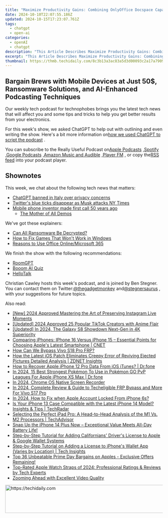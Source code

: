 ```yaml
---
title: "Maximize Productivity Gains: Combining OnlyOffice Docspace Capabilities with ChatGPT AI Assistance"
date: 2024-10-10T22:07:55.186Z
updated: 2024-10-15T17:23:07.761Z
tags:
  - chatgpt
  - open-ai
categories:
  - openAI
  - chatgpt
description: "This Article Describes Maximize Productivity Gains: Combining OnlyOffice Docspace Capabilities with ChatGPT AI Assistance"
excerpt: "This Article Describes Maximize Productivity Gains: Combining OnlyOffice Docspace Capabilities with ChatGPT AI Assistance"
thumbnail: https://thmb.techidaily.com/8c3b13a3ac83a5d3d00093c2a17a7909556b01cc18d6b9abd17e301fcbcbc6e6.jpg
---
```


## Bargain Brews with Mobile Devices at Just 50$, Ransomware Solutions, and AI-Enhanced Podcasting Techniques

 Our weekly tech podcast for technophobes brings you the latest tech news that will affect you and some tips and tricks to help you get better results from your electronics.

 For this week's show, we asked ChatGPT to help out with outlining and even writing the show. Here's a bit more information on[how we used ChatGPT to script the podcast](https://www.makeuseof.com/i-used-chatgpt-to-script-a-podcast-heres-what-happened/) .

 You can subscribe to the Really Useful Podcast on[Apple Podcasts](https://podcasts.apple.com/gb/podcast/the-really-useful-podcast/id1437847131?mt=2) ,[Spotify](https://open.spotify.com/show/283gDxLd6OTNEpRq6tN7ha) ,[Google Podcasts](https://www.google.com/podcasts?feed=aHR0cHM6Ly9hbmNob3IuZm0vcy8zMWJlNDcwL3BvZGNhc3QvcnNz) ,[Amazon Music and Audible](https://music.amazon.co.uk/podcasts/20ab73d4-5da2-46c7-a17f-dc6eb39bdb48/The-Really-Useful-Podcast) ,[Player FM](https://player.fm/series/the-really-useful-podcast-2491856) , or copy the[RSS feed](https://feeds.transistor.fm/the-really-useful-podcast) into your podcast player.

## Shownotes

This week, we chat about the following tech news that matters:

* [ChatGPT banned in Italy over privacy concerns](https://www.bbc.co.uk/news/technology-65139406)
* [Twitter's blue ticks disappear as Musk attacks NY Times](https://www.bbc.co.uk/news/technology-65156216)
* [Mobile phone inventor made first call 50 years ago](https://www.bbc.co.uk/news/technology-65112048)  
  * [The Mother of All Demos](https://www.youtube.com/watch?v=B6rKUf9DWRI)

We've got these explainers:

* [Can All Ransomware Be Decrypted?](https://www.makeuseof.com/can-all-ransomware-be-decrypted/)
* [How to Fix Games That Won't Work in Windows](https://www.makeuseof.com/fix-games-not-working-windows/)
* [Reasons to Use Office Online/Microsoft 365](https://www.makeuseof.com/tag/dont-pay-word-5-reasons-use-office-online/)

We finish the show with the following recommendations:

* [RoomGPT](http://https://www.roomgpt.io/)
* [Booom AI Quiz](https://booom.ai/)
* [HelloTalk](https://www.hellotalk.com/?lang=en)

 Christian Cawley hosts this week's podcast, and is joined by Ben Stegner. You can contact them on Twitter:[@thegadgetmonkey](https://twitter.com/thegadgetmonkey) and[@stegnersaurus](https://twitter.com/stegnersaurus) , with your suggestions for future topics.

<ins class="adsbygoogle"
     style="display:block"
     data-ad-format="autorelaxed"
     data-ad-client="ca-pub-7571918770474297"
     data-ad-slot="1223367746"></ins>

<ins class="adsbygoogle"
     style="display:block"
     data-ad-client="ca-pub-7571918770474297"
     data-ad-slot="8358498916"
     data-ad-format="auto"
     data-full-width-responsive="true"></ins>

<span class="atpl-alsoreadstyle">Also read:</span>
<div><ul>
<li><a href="https://instagram-video-recordings.techidaily.com/new-2024-approved-mastering-the-art-of-preserving-instagram-live-moments/"><u>[New] 2024 Approved Mastering the Art of Preserving Instagram Live Moments</u></a></li>
<li><a href="https://tiktok-video-files.techidaily.com/updated-2024-approved-25-popular-tiktok-creators-with-anime-flair/"><u>[Updated] 2024 Approved 25 Popular TikTok Creators with Anime Flair</u></a></li>
<li><a href="https://fox-access.techidaily.com/updated-in-2024-the-galaxy-s8-showdown-next-gen-in-4k-superiority/"><u>[Updated] In 2024, The Galaxy S8 Showdown Next-Gen in 4K Superiority</u></a></li>
<li><a href="https://tech-haven.techidaily.com/comparing-iphones-iphone-16-versus-iphone-15-essential-points-for-choosing-apples-latest-smartphone-cnet/"><u>Comparing iPhones: IPhone 16 Versus iPhone 15 – Essential Points for Choosing Apple's Latest Smartphone | CNET</u></a></li>
<li><a href="https://bypass-frp.techidaily.com/how-can-we-bypass-vivo-s18-pro-frp-by-drfone-android/"><u>How Can We Bypass Vivo S18 Pro FRP?</u></a></li>
<li><a href="https://tech-haven.techidaily.com/how-the-latest-ios-patch-eliminates-creepy-error-of-reviving-ejected-pictures-detailed-analysis-zdnet-insights/"><u>How the Latest iOS Patch Eliminates Creepy Error of Reviving Ejected Pictures Detailed Analysis | ZDNET Insights</u></a></li>
<li><a href="https://techidaily.com/how-to-recover-apple-iphone-12-pro-data-from-ios-itunes-drfone-by-drfone-ios-data-recovery-ios-data-recovery/"><u>How to Recover Apple iPhone 12 Pro Data From iOS iTunes? | Dr.fone</u></a></li>
<li><a href="https://ios-pokemon-go.techidaily.com/in-2024-15-best-strongest-pokemon-to-use-in-pokemon-go-pvp-leagues-for-apple-iphone-xs-max-drfone-by-drfone-virtual-ios/"><u>In 2024, 15 Best Strongest Pokémon To Use in Pokémon GO PvP Leagues For Apple iPhone XS Max | Dr.fone</u></a></li>
<li><a href="https://on-screen-recording.techidaily.com/in-2024-chrome-os-native-screen-recorder/"><u>In 2024, Chrome OS Native Screen Recorder</u></a></li>
<li><a href="https://android-unlock.techidaily.com/in-2024-complete-review-and-guide-to-techeligible-frp-bypass-and-more-for-vivo-s17-pro-by-drfone-android/"><u>In 2024, Complete Review & Guide to Techeligible FRP Bypass and More For Vivo S17 Pro</u></a></li>
<li><a href="https://apple-account.techidaily.com/in-2024-how-to-fix-when-apple-account-locked-from-iphone-6s-by-drfone-ios/"><u>In 2024, How to Fix when Apple Account Locked From iPhone 6s?</u></a></li>
<li><a href="https://tech-haven.techidaily.com/is-your-iphone-13-case-compatible-with-the-latest-iphone-14-model-insights-and-tips-techradar/"><u>Is Your iPhone 13 Case Compatible with the Latest iPhone 14 Model? Insights & Tips | TechRadar</u></a></li>
<li><a href="https://tech-haven.techidaily.com/selecting-the-perfect-ipad-pro-a-head-to-head-analysis-of-the-m1-vs-m2-processors-techadvisor/"><u>Selecting the Perfect iPad Pro: A Head-to-Head Analysis of the M1 Vs. M2 Processors | TechAdvisor</u></a></li>
<li><a href="https://tech-haven.techidaily.com/snap-up-the-iphone-14-plus-now-exceptional-value-meets-all-day-battery-life/"><u>Snap Up the iPhone 14 Plus Now – Exceptional Value Meets All-Day Battery Life!</u></a></li>
<li><a href="https://tech-haven.techidaily.com/step-by-step-tutorial-for-adding-californians-drivers-license-to-apple-and-google-wallet-systems/"><u>Step-by-Step Tutorial for Adding Californians' Driver's License to Apple & Google Wallet Systems</u></a></li>
<li><a href="https://tech-haven.techidaily.com/step-by-step-tutorial-on-adding-a-license-to-iphones-wallet-app-varies-by-location-tech-insights/"><u>Step-by-Step Tutorial on Adding a License to iPhone's Wallet App (Varies by Location) | Tech Insights</u></a></li>
<li><a href="https://tech-haven.techidaily.com/top-36-unbeatable-prime-day-bargains-on-apples-exclusive-offers-remaining/"><u>Top 36 Unbeatable Prime Day Bargains on Apples - Exclusive Offers Remaining!</u></a></li>
<li><a href="https://tech-haven.techidaily.com/top-rated-apple-watch-straps-of-2024-professional-ratings-and-reviews-by-tech-experts/"><u>Top-Rated Apple Watch Straps of 2024: Professional Ratings & Reviews by Tech Experts</u></a></li>
<li><a href="https://fox-cloud.techidaily.com/zooming-ahead-with-excellent-video-quality/"><u>Zooming Ahead with Excellent Video Quality</u></a></li>
</ul></div>

<!-- affiliate ads begin -->
<a href="https://appsumo.8odi.net/c/5597632/2130873/7443" target="_top" id="2130873">
  <img src="//a.impactradius-go.com/display-ad/7443-2130873" border="0" alt="https://techidaily.com" width="600" height="90"/>
</a>
<img height="0" width="0" src="https://appsumo.8odi.net/i/5597632/2130873/7443" style="position:absolute;visibility:hidden;" border="0" />
<!-- affiliate ads end -->


